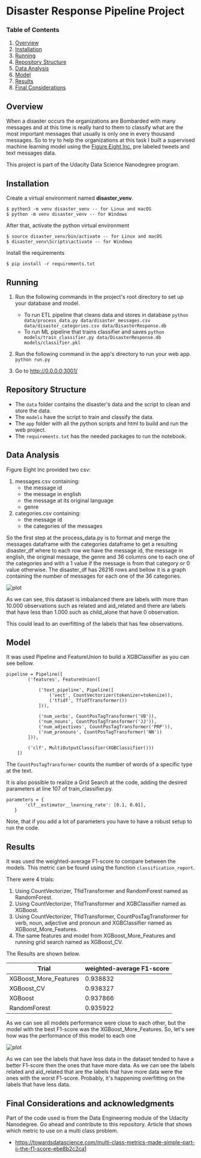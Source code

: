 # Disaster Response Pipeline Project

### Table of Contents

1. [Overview](#overview)
2. [Installation](#installation)
3. [Running](#running)
4. [Repository Structure](#repo)
5. [Data Analysis](#data)
6. [Model](#model)
7. [Results](#results)
8. [Final Considerations](#considerations)


## Overview <a name="overview"></a>

When a disaster occurs the organizations are Bombarded with many messages and
at this time is really hard to them to classify what are the most important messages
that usually is only one in every thousand messages.
So to try to help the organizations at this task I built a supervised machine learning
model using the [Figure Eight Inc.](https://www.figure-eight.com/) pre labeled tweets and text messages data.

This project is part of the Udacity Data Science Nanodegree program.

## Installation <a name="installation"></a>

Create a virtual environment named **disaster_venv**.

```
$ python3 -m venv disaster_venv -- for Linux and macOS
$ python -m venv disaster_venv -- for Windows
```

After that, activate the python virtual environment

```
$ source disaster_venv/bin/activate -- for Linux and macOS
$ disaster_venv\Scripts\activate -- for Windows
```

Install the requirements

```
$ pip install -r requirements.txt
```

## Running <a name="running"></a>

1. Run the following commands in the project's root directory to set up your database and model.

    - To run ETL pipeline that cleans data and stores in database
        `python data/process_data.py data/disaster_messages.csv data/disaster_categories.csv data/DisasterResponse.db`
    - To run ML pipeline that trains classifier and saves
        `python models/train_classifier.py data/DisasterResponse.db models/classifier.pkl`

2. Run the following command in the app's directory to run your web app.
    `python run.py`

3. Go to http://0.0.0.0:3001/

## Repository Structure <a name="repo"></a>

- The `data` folder contains the disaster's data and the script to clean and store the data.
- The `models` have the script to train and classify the data.
- The `app` folder with all the python scripts and html to build and run the web project.
- The `requirements.txt` has the needed packages to run the notebook.

## Data Analysis <a name="data"></a>

Figure Eight Inc provided two csv:
1. messages.csv containing:
    - the message id
    - the message in english
    - the message at its original language
    - genre
2. categories.csv containing:
    - the message id
    - the categories of the messages

So the first step at the process_data.py is to format and merge the messages dataframe
with the categories dataframe to get a resulting disaster_df where to each row we have the message id,
the message in english, the original message, the genre and 36 columns one to each one of the categories
and with a 1 value if the message is from that category or 0 value otherwise.
The disaster_df has 26216 rows and bellow it is a graph containing the number of messages for each one
of the 36 categories.

![plot](./assets/obs_per_labels.png)

As we can see, this dataset is imbalanced there are labels with more than 10.000 observations such as related and aid_related and there are labels that have less than 1.000 such as child_alone that
have 0 observation.

This could lead to an overfitting of the labels that has few observations.

## Model <a name="model"></a>

It was used Pipeline and FeatureUnion to build a XGBClassifier as you can see bellow.

```
pipeline = Pipeline([
        ('features', FeatureUnion([

            ('text_pipeline', Pipeline([
                ('vect', CountVectorizer(tokenizer=tokenize)),
                ('tfidf', TfidfTransformer())
            ])),

            ('num_verbs', CountPosTagTransformer('VB')),
            ('num_nouns', CountPosTagTransformer('JJ')),
            ('num_adjectives', CountPosTagTransformer('PRP')),
            ('num_pronouns', CountPosTagTransformer('NN'))
        ])),

        ('clf', MultiOutputClassifier(XGBClassifier()))
    ])
```

The `CountPosTagTransformer` counts the number of words of a specific type at the text.

It is also possible to realize a Grid Search at the code, adding the desired parameters at line 107 of train_classifier.py.

 ```
 parameters = {
        'clf__estimator__learning_rate': [0.1, 0.01],
    }
 ```

 Note, that if you add a lot of parameters you have to have a robust setup to run the code.

## Results <a name="results"></a>

It was used the weighted-average F1-score to compare between the models.
This metric can be found using the function `classification_report`.

There were 4 trials:
1. Using CountVectorizer, TfidTransformer and RandomForest named as RandomForest.
2. Using CountVectorizer, TfidTransformer and XGBClassifier named as XGBoost.
3. Using CountVectorizer, TfidTransformer, CountPosTagTransformer for verb, noun, adjective and pronoun
 and XGBClassifier named as XGBoost_More_Features.
4. The same features and model from XGBoost_More_Features and running grid search named as XGBoost_CV.

The Results are shown below.

| Trial                | weighted-average F1-score | 
| ---------------------| --------------------------| 
| XGBoost_More_Features| 0.938832                  |
| XGBoost_CV           | 0.938327                  |
| XGBoost              | 0.937866                  |
| RandomForest         | 0.935922                  |

As we can see all models performance were close to each other, but the model with the best F1-score
was the XGBoost_More_Features. So, let's see how was the performance of this model to each one 

![plot](./assets/f1-score_per_labels.png)

As we can see the labels that have less data in the dataset tended to have a better F1-score then the ones
that have more data. As we can see the labels related and aid_related that are the labels that have more data were
the ones with the worst F1-score.
Probably, it's  happening overfitting on the labels that have less data.

## Final Considerations and acknowledgments <a name="considerations"></a>

Part of the code used is from the Data Engineering module of the Udacity Nanodegree.
Go ahead and contribute to this repository.
Article that shows which metric to use on a multi class problem.
- https://towardsdatascience.com/multi-class-metrics-made-simple-part-ii-the-f1-score-ebe8b2c2ca1

